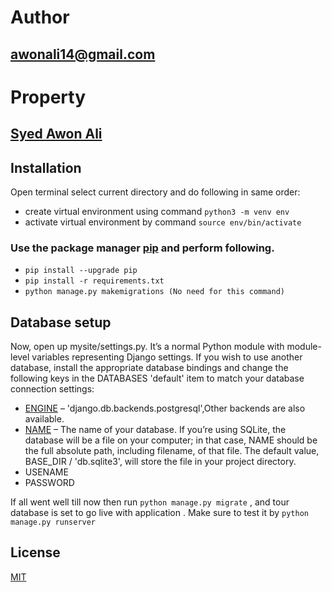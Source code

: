 # Author 
  ## awonali14@gmail.com

# Property 
  ## [Syed Awon Ali](https://github.com/awon14)   


## Installation

Open terminal select current directory and do following in same order:

* create virtual environment using command ```python3 -m venv env ```
* activate virtual environment by command ```source env/bin/activate```

### Use the package manager [pip](https://pip.pypa.io/en/stable/) and perform following.
* ```pip install --upgrade pip```
* ```pip install -r requirements.txt```
* ```python manage.py makemigrations (No need for this command) ``` 

## Database setup
Now, open up mysite/settings.py. It’s a normal Python module with module-level variables representing Django settings.
If you wish to use another database, install the appropriate database bindings and change the following keys in the DATABASES 'default' item to match your database connection settings:
* [ENGINE](https://docs.djangoproject.com/en/4.1/ref/settings/#std-setting-DATABASE-ENGINE) – 'django.db.backends.postgresql',Other backends are also available.
* [NAME](https://docs.djangoproject.com/en/4.1/ref/settings/#std-setting-NAME) – The name of your database. If you’re using SQLite, the database will be a file on your computer; in that case, NAME should be the full absolute path, including filename, of that file. The default value, BASE_DIR / 'db.sqlite3', will store the file in your project directory.
* USENAME
* PASSWORD

If all went well till now then run ```python manage.py migrate``` , and tour database is set to go live with application . Make sure to test it by ```python manage.py runserver```

## License
[MIT](https://choosealicense.com/licenses/mit/)
